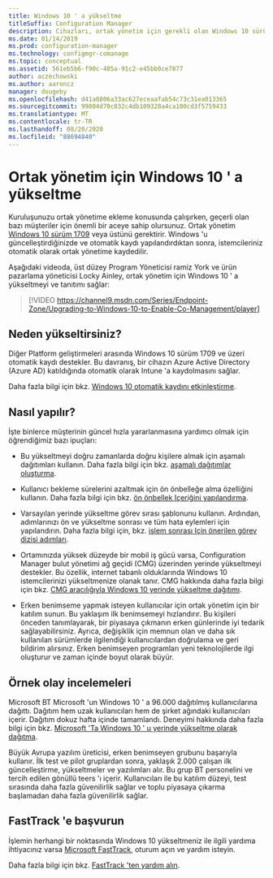 ```yaml
---
title: Windows 10 ' a yükseltme
titleSuffix: Configuration Manager
description: Cihazları, ortak yönetim için gerekli olan Windows 10 sürüm 1709 veya sonraki sürümlere yükseltin
ms.date: 01/14/2019
ms.prod: configuration-manager
ms.technology: configmgr-comanage
ms.topic: conceptual
ms.assetid: 561eb5b6-f90c-485a-91c2-e45bb0ce7877
author: aczechowski
ms.author: aaroncz
manager: dougeby
ms.openlocfilehash: d41a0806a33ac627eceaafab54c73c31ea013365
ms.sourcegitcommit: 99084d70c032c4db109328a4ca100cd3f5759433
ms.translationtype: MT
ms.contentlocale: tr-TR
ms.lasthandoff: 08/20/2020
ms.locfileid: "88694840"
---
```

# <a name="upgrade-windows-10-for-co-management"></a>Ortak yönetim için Windows 10 ' a yükseltme

Kuruluşunuzu ortak yönetime ekleme konusunda çalışırken, geçerli olan bazı müşteriler için önemli bir aceye sahip olursunuz. Ortak yönetim [Windows 10 sürüm 1709](/windows/whats-new/whats-new-windows-10-version-1709) veya üstünü gerektirir. Windows 'u güncelleştirdiğinizde ve otomatik kaydı yapılandırdıktan sonra, istemcileriniz otomatik olarak ortak yönetime kaydedilir.

Aşağıdaki videoda, üst düzey Program Yöneticisi ramiz York ve ürün pazarlama yöneticisi Locky Ainley, ortak yönetim için Windows 10 ' a yükseltmeyi ve tanıtımı sağlar:

> [!VIDEO https://channel9.msdn.com/Series/Endpoint-Zone/Upgrading-to-Windows-10-to-Enable-Co-Management/player]



## <a name="why-upgrade"></a>Neden yükseltirsiniz?

Diğer Platform geliştirmeleri arasında Windows 10 sürüm 1709 ve üzeri otomatik kaydı destekler. Bu davranış, bir cihazın Azure Active Directory (Azure AD) katıldığında otomatik olarak Intune 'a kaydolmasını sağlar. 

Daha fazla bilgi için bkz. [Windows 10 otomatik kaydını etkinleştirme](/intune/windows-enroll#enable-windows-10-automatic-enrollment).


## <a name="how-to-do-it"></a>Nasıl yapılır?

İşte binlerce müşterinin güncel hızla yararlanmasına yardımcı olmak için öğrendiğimiz bazı ipuçları:

- Bu yükseltmeyi doğru zamanlarda doğru kişilere almak için aşamalı dağıtımları kullanın. Daha fazla bilgi için bkz. [aşamalı dağıtımlar oluşturma](../osd/deploy-use/create-phased-deployment-for-task-sequence.md).  

- Kullanıcı bekleme sürelerini azaltmak için ön önbelleğe alma özelliğini kullanın. Daha fazla bilgi için bkz. [ön önbellek Içeriğini yapılandırma](../osd/deploy-use/configure-precache-content.md).  

- Varsayılan yerinde yükseltme görev sırası şablonunu kullanın. Ardından, adımlarınızı ön ve yükseltme sonrası ve tüm hata eylemleri için yapılandırın. Daha fazla bilgi için, bkz. [işlem sonrası Için önerilen görev dizisi adımları](../osd/deploy-use/create-a-task-sequence-to-upgrade-an-operating-system.md#recommended-task-sequence-steps-for-post-processing).  

- Ortamınızda yüksek düzeyde bir mobil iş gücü varsa, Configuration Manager bulut yönetimi ağ geçidi (CMG) üzerinden yerinde yükseltmeyi destekler. Bu özellik, internet tabanlı olduklarında Windows 10 istemcilerinizi yükseltmenize olanak tanır. CMG hakkında daha fazla bilgi için bkz. [CMG aracılığıyla Windows 10 yerinde yükseltme dağıtımı](../osd/deploy-use/deploy-a-task-sequence.md#deploy-windows-10-in-place-upgrade-via-cmg).  

- Erken benimseme yapmak isteyen kullanıcılar için ortak yönetim için bir katılım sunun. Bu yaklaşım ilk benimsemeyi hızlandırır. Bu kişileri önceden tanımlayarak, bir piyasaya çıkmanın erken günlerinde iyi tedarik sağlayabilirsiniz. Ayrıca, değişiklik için memnun olan ve daha sık kullanılan sürümlerde ilgilendiği kullanıcılardan doğrulama ve geri bildirim alırsınız. Erken benimseyen programları yeni teknolojilerde ilgi oluşturur ve zaman içinde boyut olarak büyür.  


## <a name="case-studies"></a>Örnek olay incelemeleri

Microsoft BT Microsoft 'un Windows 10 ' a 96.000 dağıtılmış kullanıcılarına dağıttı. Dağıtım hem uzak kullanıcıları hem de şirket ağındaki kullanıcıları içerir. Dağıtım dokuz hafta içinde tamamlandı. Deneyimi hakkında daha fazla bilgi için bkz. [Microsoft 'Ta Windows 10 ' u yerinde yükseltme olarak dağıtma](https://www.microsoft.com/itshowcase/deploying-windows-10-at-microsoft-as-an-in-place-upgrade).  

Büyük Avrupa yazılım üreticisi, erken benimseyen grubunu başarıyla kullanır. İlk test ve pilot gruplardan sonra, yaklaşık 2.000 çalışan ilk güncelleştirme, yükseltmeler ve yazılımları alır. Bu grup BT personelini ve tercih edilen gönüllü teers 'ı içerir. Kullanıcıları ile bu katılım düzeyi, test sırasında daha fazla güvenilirlik sağlar ve toplu piyasaya çıkarma başlamadan daha fazla güvenilirlik sağlar.



## <a name="contact-fasttrack"></a>FastTrack 'e başvurun

İşlemin herhangi bir noktasında Windows 10 yükseltmeniz ile ilgili yardıma ihtiyacınız varsa [Microsoft FastTrack](https://Microsoft.com/FastTrack/), oturum açın ve yardım isteyin. 

Daha fazla bilgi için bkz. [FastTrack 'ten yardım alın](quickstart-fasttrack.md).